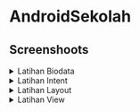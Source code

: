 # AndroidSekolah

## Screenshoots

<details>
  <summary>Latihan Biodata</summary>
  
![!Alt Text](https://github.com/ahmadsyahrul19/AndroidSekolah/blob/main/ss/ss%20biodata%201.png)
![!Alt Text](https://github.com/ahmadsyahrul19/AndroidSekolah/blob/main/ss/ss%20biodata%202.png)

  
</details>

<details>
  <summary>Latihan Intent</summary>
  
![!Alt Text](https://github.com/ahmadsyahrul19/AndroidSekolah/blob/main/ss/ss%20intent%201.png)
![!Alt Text](https://github.com/ahmadsyahrul19/AndroidSekolah/blob/main/ss/ss%20intent%202.png)

  
</details>

<details>
  <summary>Latihan Layout</summary>
  
![!Alt Text](https://github.com/ahmadsyahrul19/AndroidSekolah/blob/main/ss/ss%20layout%201.png)


  
</details>

<details>
  <summary>Latihan View</summary>
  
![!Alt Text](https://github.com/ahmadsyahrul19/AndroidSekolah/blob/main/ss/ss%20view1%20.png)


  
</details>
